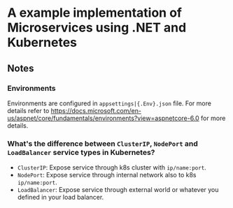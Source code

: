 # A example implementation of Microservices using .NET and Kubernetes

## Notes

### Environments
Environments are configured in `appsettings|{.Env}.json` file. For more details refer to https://docs.microsoft.com/en-us/aspnet/core/fundamentals/environments?view=aspnetcore-6.0 for more details.

### What's the difference between `ClusterIP`, `NodePort` and `LoadBalancer` service types in Kubernetes?
- `ClusterIP`: Expose service through k8s cluster with `ip/name:port`.
- `NodePort`: Expose service through internal network also to k8s `ip/name:port`.
- `LoadBalancer`: Expose service through external world or whatever you defined in your load balancer.